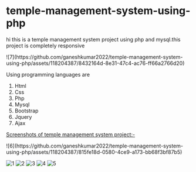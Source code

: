 # temple-management-system-using-php
<p>hi this is a temple management system project using php and mysql.this project is completely responsive</p>
![7](https://github.com/ganeshkumar2022/temple-management-system-using-php/assets/118204387/8432164d-8e31-47c4-ac76-ff66a2766d20)
<p>Using programming languages are</p>
<ol>
  <li>Html</li>
  <li>Css</li>
  <li>Php</li>
  <li>Mysql</li>
  <li>Bootstrap</li>
  <li>Jquery</li>
  <li>Ajax</li>
</ol>
<p>
  <u>
Screenshots of temple management system project:-
  </u>
</p>
![6](https://github.com/ganeshkumar2022/temple-management-system-using-php/assets/118204387/815fe18d-0580-4ce9-a173-bb68f3bf87b5)

![1](https://github.com/ganeshkumar2022/temple-management-system-using-php/assets/118204387/e5a6d0bd-290b-4993-a194-09c2dc4a523c)
![2](https://github.com/ganeshkumar2022/temple-management-system-using-php/assets/118204387/17133af3-9b10-4ce8-9527-ed881b13af07)
![3](https://github.com/ganeshkumar2022/temple-management-system-using-php/assets/118204387/a334ffe0-2dd2-447d-91e3-9e9702243a8a)
![4](https://github.com/ganeshkumar2022/temple-management-system-using-php/assets/118204387/845b328a-8a63-4d7c-bf78-d01091ed8092)
![5](https://github.com/ganeshkumar2022/temple-management-system-using-php/assets/118204387/e57bc220-8024-402c-81c7-00ea13fd585c)




